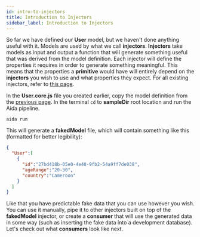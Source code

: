 ```yaml
---
id: intro-to-injectors
title: Introduction to Injectors
sidebar_label: Introduction to Injectors
---
```


So far we have defined our **User** model, but we haven't done anything useful with it. Models are used by what we call **injectors**. **Injectors** take models as input and output a function that will generate something useful that was derived from the model definition. Each injector will define the properties it requires in order to generate something meaningful. This means that the properties a **primitive** would have will entirely depend on the **injectors** you wish to use and what properties they expect. For all existing injectors, refer to [this page](reference/existing-injectors.md).

In the **User.core.js** file you created earlier, copy the model definition from the [previous page](getting-started/enriching-the-model.md). In the terminal `cd` to **sampleDir** root location and run the Aida pipeline.

```
aida run
```

This will generate a **fakedModel** file, which will contain something like this (formatted for better legibility):

```json
{  
  "User":[  
    {  
      "id":"27bd418b-05e0-4e40-9fb2-54a9ff7de038",
      "ageRange":"20-30",
      "country":"Cameroon"
    }
  ]
}
```

Like that you have predictable fake data that you can use however you wish. You can use it manually, pipe it to other injectors built on top of the **fakedModel** injector, or create a **consumer** that will use the generated data in some way (such as inserting the fake data into a development database). Let's check out what **consumers** look like next.